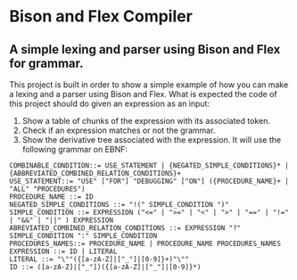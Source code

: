 # Bison and Flex Compiler
## A simple lexing and parser using Bison and Flex for grammar.
This project is built in order to show a simple example of how you can make a lexing and a parser using Bison and Flex.
What is expected the code of this project should do given an expression as an input:
1. Show a table of chunks of the expression with its associated token.
2. Check if an expression matches or not the grammar.
3. Show the derivative tree associated with the expression.
It will use the following grammar on EBNF:
```
COMBINABLE_CONDITION::= USE_STATEMENT | {NEGATED_SIMPLE_CONDITIONS}* | {ABBREVIATED_COMBINED_RELATION_CONDITIONS}+
USE_STATEMENT::= "USE" ["FOR"] "DEBUGGING" ["ON"] ({PROCEDURE_NAME}+ | "ALL" "PROCEDURES")
PROCEDURE_NAME ::= ID
NEGATED_SIMPLE_CONDITIONS ::= "!(" SIMPLE_CONDITION ")"
SIMPLE_CONDITION ::= EXPRESSION ("<=" | ">=" | "<" | ">" | "==" | "!=" | "&&" | "||" ) EXPRESSION
ABREVIATED_COMBINED_RELATION_CONDITIONS ::= EXPRESSION "?" SIMPLE_CONDITION ":" SIMPLE_CONDITION
PROCEDURES_NAMES::= PROCEDURE_NAME | PROCEDURE_NAME PROCEDURES_NAMES
EXPRESSION ::= ID | LITERAL
LITERAL ::= "\""({[a-zA-Z]|["_"]|[0-9]}+)"\""
ID ::= ([a-zA-Z]|["_"])({[a-zA-Z]|["_"]|[0-9]}*)
```
